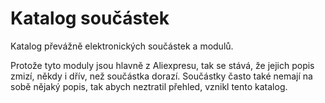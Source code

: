 # Katalog součástek
Katalog převážně elektronických součástek a modulů.

Protože tyto moduly jsou hlavně z Aliexpresu, tak se stává, že jejich popis zmizí, někdy i dřív, než součástka dorazí.
Součástky často také nemají na sobě nějaký popis, tak abych neztratil přehled, vznikl tento katalog.
